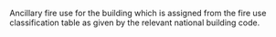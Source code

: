 Ancillary fire use for the building which is assigned from the fire use classification table as given by the relevant national building code.